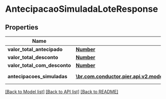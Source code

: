 # AntecipacaoSimuladaLoteResponse

## Properties
Name | Type | Description | Notes
------------ | ------------- | ------------- | -------------
**valor_total_antecipado** | [**Number**](Number.md) | Valor total antecipado. | [optional] 
**valor_total_desconto** | [**Number**](Number.md) | Valor total do desconto. | [optional] 
**valor_total_com_desconto** | [**Number**](Number.md) | Valor total antecipado com o desconto. | [optional] 
**antecipacoes_simuladas** | [**\br.com.conductor.pier.api.v2.model\AntecipacaoSimuladaMockResponse[]**](AntecipacaoSimuladaMockResponse.md) | Antecipa\u00C3\u00A7\u00C3\u00B5es Simuladas. | [optional] 

[[Back to Model list]](../README.md#documentation-for-models) [[Back to API list]](../README.md#documentation-for-api-endpoints) [[Back to README]](../README.md)


